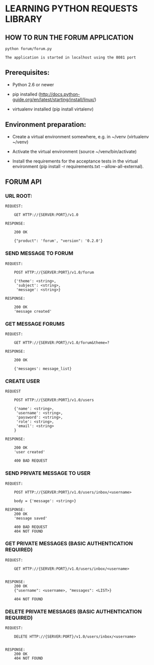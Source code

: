 # LEARNING PYTHON REQUESTS LIBRARY

## HOW TO RUN THE FORUM APPLICATION

    python forum/forum.py

    The application is started in localhost using the 8081 port

## Prerequisites:

- Python 2.6 or newer

- pip installed (http://docs.python-guide.org/en/latest/starting/install/linux/)

- virtualenv installed (pip install virtalenv)

## Environment preparation:

- Create a virtual environment somewhere, e.g. in ~/venv (virtualenv ~/venv)

- Activate the virtual environment (source ~/venv/bin/activate)

- Install the requirements for the acceptance tests in the virtual environment (pip install -r requirements.txt --allow-all-external).

## FORUM API

### URL ROOT:

    REQUEST:

        GET HTTP://{SERVER:PORT}/v1.0

    RESPONSE:

        200 OK

        {"product": 'forum', "version": '0.2.0'}

### SEND MESSAGE TO FORUM

    REQUEST:

        POST HTTP://{SERVER:PORT}/v1.0/forum

        {'theme': <string>,
         'subject': <string>,
         'message': <string>}

    RESPONSE:

        200 OK
        'message created'

### GET MESSAGE FORUMS

    REQUEST:

        GET HTTP://{SERVER:PORT}/v1.0/forum&theme=?

    RESPONSE:

        200 OK

        {'messages': message_list}


### CREATE USER

    REQUEST

        POST HTTP://{SERVER:PORT}/v1.0/users

        {'name': <string>,
         'username': <string>,
         'password': <string>,
         'role': <string>,
         'email': <string>
        }

    RESPONSE:

        200 OK
        'user created'

        400 BAD REQUEST


### SEND PRIVATE MESSAGE TO USER

    REQUEST:

        POST HTTP://{SERVER:PORT}/v1.0/users/inbox/<username>

        body = {'message': <string>}

    RESPONSE:
        200 OK
        'message saved'

        400 BAD REQUEST
        404 NOT FOUND


### GET PRIVATE MESSAGES (BASIC AUTHENTICATION REQUIRED)

    REQUEST:

        GET HTTP://{SERVER:PORT}/v1.0/users/inbox/<username>


    RESPONSE:
        200 OK
        {"username": <username>, "messages": <LIST>}

        404 NOT FOUND


### DELETE PRIVATE MESSAGES (BASIC AUTHENTICATION REQUIRED)

    REQUEST:

        DELETE HTTP://{SERVER:PORT}/v1.0/users/inbox/<username>


    RESPONSE:
        200 OK
        404 NOT FOUND
